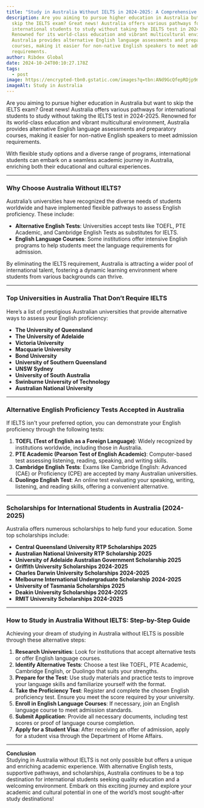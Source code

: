 ```yaml
---
title: "Study in Australia Without IELTS in 2024-2025: A Comprehensive Guide"
description: Are you aiming to pursue higher education in Australia but want to
  skip the IELTS exam? Great news! Australia offers various pathways for
  international students to study without taking the IELTS test in 2024-2025.
  Renowned for its world-class education and vibrant multicultural environment,
  Australia provides alternative English language assessments and preparatory
  courses, making it easier for non-native English speakers to meet admission
  requirements.
author: Ribdex Global
date: 2024-10-24T00:10:27.178Z
tags:
  - post
image: https://encrypted-tbn0.gstatic.com/images?q=tbn:ANd9GcQfepRDjp9mjG-rNNGtTREmwRJxwn_IvMeFdA&s
imageAlt: Study in Australia
---
```

Are you aiming to pursue higher education in Australia but want to skip the IELTS exam? Great news! Australia offers various pathways for international students to study without taking the IELTS test in 2024-2025. Renowned for its world-class education and vibrant multicultural environment, Australia provides alternative English language assessments and preparatory courses, making it easier for non-native English speakers to meet admission requirements.

With flexible study options and a diverse range of programs, international students can embark on a seamless academic journey in Australia, enriching both their educational and cultural experiences.

- - -

### **Why Choose Australia Without IELTS?**

Australia’s universities have recognized the diverse needs of students worldwide and have implemented flexible pathways to assess English proficiency. These include:

* **Alternative English Tests**: Universities accept tests like TOEFL, PTE Academic, and Cambridge English Tests as substitutes for IELTS.
* **English Language Courses**: Some institutions offer intensive English programs to help students meet the language requirements for admission.

By eliminating the IELTS requirement, Australia is attracting a wider pool of international talent, fostering a dynamic learning environment where students from various backgrounds can thrive.

- - -

### **Top Universities in Australia That Don’t Require IELTS**

Here’s a list of prestigious Australian universities that provide alternative ways to assess your English proficiency:

* **The University of Queensland**
* **The University of Adelaide**
* **Victoria University**
* **Macquarie University**
* **Bond University**
* **University of Southern Queensland**
* **UNSW Sydney**
* **University of South Australia**
* **Swinburne University of Technology**
* **Australian National University**

- - -

### **Alternative English Proficiency Tests Accepted in Australia**

If IELTS isn't your preferred option, you can demonstrate your English proficiency through the following tests:

1. **TOEFL (Test of English as a Foreign Language)**: Widely recognized by institutions worldwide, including those in Australia.
2. **PTE Academic (Pearson Test of English Academic)**: Computer-based test assessing listening, reading, speaking, and writing skills.
3. **Cambridge English Tests**: Exams like Cambridge English: Advanced (CAE) or Proficiency (CPE) are accepted by many Australian universities.
4. **Duolingo English Test**: An online test evaluating your speaking, writing, listening, and reading skills, offering a convenient alternative.

- - -

### **Scholarships for International Students in Australia (2024-2025)**

Australia offers numerous scholarships to help fund your education. Some top scholarships include:

* **Central Queensland University RTP Scholarships 2025**
* **Australian National University RTP Scholarship 2025**
* **University of Adelaide Australian Government Scholarship 2025**
* **Griffith University Scholarships 2024-2025**
* **Charles Darwin University Scholarships 2024-2025**
* **Melbourne International Undergraduate Scholarship 2024-2025**
* **University of Tasmania Scholarships 2025**
* **Deakin University Scholarships 2024-2025**
* **RMIT University Scholarships 2024-2025**

- - -

### **How to Study in Australia Without IELTS: Step-by-Step Guide**

Achieving your dream of studying in Australia without IELTS is possible through these alternative steps:

1. **Research Universities**: Look for institutions that accept alternative tests or offer English language courses.
2. **Identify Alternative Tests**: Choose a test like TOEFL, PTE Academic, Cambridge English, or Duolingo that suits your strengths.
3. **Prepare for the Test**: Use study materials and practice tests to improve your language skills and familiarize yourself with the format.
4. **Take the Proficiency Test**: Register and complete the chosen English proficiency test. Ensure you meet the score required by your university.
5. **Enroll in English Language Courses**: If necessary, join an English language course to meet admission standards.
6. **Submit Application**: Provide all necessary documents, including test scores or proof of language course completion.
7. **Apply for a Student Visa**: After receiving an offer of admission, apply for a student visa through the Department of Home Affairs.

- - -

**Conclusion**\
Studying in Australia without IELTS is not only possible but offers a unique and enriching academic experience. With alternative English tests, supportive pathways, and scholarships, Australia continues to be a top destination for international students seeking quality education and a welcoming environment. Embark on this exciting journey and explore your academic and cultural potential in one of the world’s most sought-after study destinations!